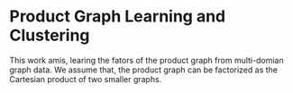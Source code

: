 # Product Graph Learning and Clustering

This work amis, learing the fators of the product graph from multi-domian graph data. We assume that, the product graph can be factorized as the Cartesian product of two smaller graphs.

